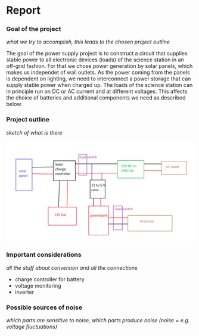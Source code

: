 # Report

### Goal of the project

*what we try to accomplish, this leads to the chosen project outline*

The goal of the power supply project is to construct a circuit that supplies stable power to all electronic devices (loads) of the science station in an off-grid fashion.
For that we chose power generation by solar panels, which makes us independet of wall outlets.
As the power coming from the panels is dependent on lighting, we need to interconnect a power storage that can supply stable power when charged up.
The loads of the science station can in principle run on DC or AC current and at different voltages. This affects the choice of batteries and additional components we need as described below.


### Project outline

*sketch of what is there*

![Circuit of project](./images/circuit.png)


### Important considerations

*all the stuff about conversion and all the connections*

- charge controller for battery
- voltage monitoring
- inverter

### Possible sources of noise

*which parts are sensitive to noise, which parts produce noise (noise = e.g. voltage fluctuations)*
